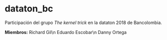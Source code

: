 # dataton_bc
Participación del grupo *The kernel trick* en la dataton 2018 de Bancolombia.

**Miembros:**
Richard Gil\n
Eduardo Escobar\n
Danny Ortega
